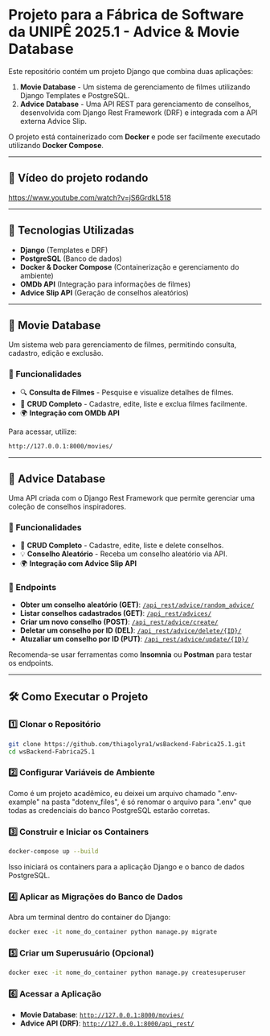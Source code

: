 # Projeto para a Fábrica de Software da UNIPÊ 2025.1 -  Advice & Movie Database

Este repositório contém um projeto Django que combina duas aplicações:

1. **Movie Database** - Um sistema de gerenciamento de filmes utilizando Django Templates e PostgreSQL.
2. **Advice Database** - Uma API REST para gerenciamento de conselhos, desenvolvida com Django Rest Framework (DRF) e integrada com a API externa Advice Slip.

O projeto está containerizado com **Docker** e pode ser facilmente executado utilizando **Docker Compose**.

---

## 🎥 Vídeo do projeto rodando

https://www.youtube.com/watch?v=jS6GrdkL518

---

## 🚀 Tecnologias Utilizadas

- **Django** (Templates e DRF)
- **PostgreSQL** (Banco de dados)
- **Docker & Docker Compose** (Containerização e gerenciamento do ambiente)
- **OMDb API** (Integração para informações de filmes)
- **Advice Slip API** (Geração de conselhos aleatórios)

---

## 🎥 Movie Database

Um sistema web para gerenciamento de filmes, permitindo consulta, cadastro, edição e exclusão.

### 🔗 Funcionalidades
- 🔍 **Consulta de Filmes** - Pesquise e visualize detalhes de filmes.
- 📄 **CRUD Completo** - Cadastre, edite, liste e exclua filmes facilmente.
- 🌍 **Integração com OMDb API**

Para acessar, utilize:
```bash
http://127.0.0.1:8000/movies/
```

---

## 💬 Advice Database

Uma API criada com o Django Rest Framework que permite gerenciar uma coleção de conselhos inspiradores.

### 🔗 Funcionalidades
- 📄 **CRUD Completo** - Cadastre, edite, liste e delete conselhos.
- 💡 **Conselho Aleatório** - Receba um conselho aleatório via API.
- 🌍 **Integração com Advice Slip API**

### 📌 Endpoints
- **Obter um conselho aleatório (GET)**: [`/api_rest/advice/random_advice/`](http://127.0.0.1:8000/api_rest/advice/random_advice/)
- **Listar conselhos cadastrados (GET)**: [`/api_rest/advices/`](http://127.0.0.1:8000/api_rest/advices/)
- **Criar um novo conselho (POST)**: [`/api_rest/advice/create/`](http://127.0.0.1:8000/api_rest/advice/create/)
- **Deletar um conselho por ID (DEL)**: [`/api_rest/advice/delete/{ID}/`](http://127.0.0.1:8000/api_rest/advice/delete/{ID}/)
- **Atuzaliar um conselho por ID (PUT)**: [`/api_rest/advice/update/{ID}/`](http://127.0.0.1:8000/api_rest/advice/update/{ID}/)

Recomenda-se usar ferramentas como **Insomnia** ou **Postman** para testar os endpoints.

---

## 🛠 Como Executar o Projeto

### 1️⃣ Clonar o Repositório
```bash
git clone https://github.com/thiagolyra1/wsBackend-Fabrica25.1.git
cd wsBackend-Fabrica25.1
```

### 2️⃣ Configurar Variáveis de Ambiente
Como é um projeto acadêmico, eu deixei um arquivo chamado ".env-example" na pasta "dotenv_files", é só renomar o arquivo para ".env" que todas as credenciais do banco PostgreSQL estarão corretas.


### 3️⃣ Construir e Iniciar os Containers
```bash
docker-compose up --build
```
Isso iniciará os containers para a aplicação Django e o banco de dados PostgreSQL.

### 4️⃣ Aplicar as Migrações do Banco de Dados
Abra um terminal dentro do container do Django:
```bash
docker exec -it nome_do_container python manage.py migrate
```

### 5️⃣ Criar um Superusuário (Opcional)
```bash
docker exec -it nome_do_container python manage.py createsuperuser
```

### 6️⃣ Acessar a Aplicação
- **Movie Database**: [`http://127.0.0.1:8000/movies/`](http://127.0.0.1:8000/movies/)
- **Advice API (DRF)**: [`http://127.0.0.1:8000/api_rest/`](http://127.0.0.1:8000/api_rest/)